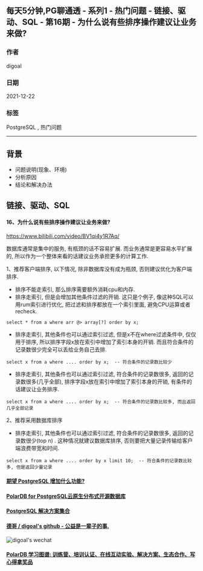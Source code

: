 ## 每天5分钟,PG聊通透 - 系列1 - 热门问题 - 链接、驱动、SQL - 第16期 - 为什么说有些排序操作建议让业务来做?     
                                          
### 作者                                          
digoal                                          
                                          
### 日期                                          
2021-12-22                              
                                          
### 标签                                       
PostgreSQL , 热门问题                       
                                        
----                     
                                        
## 背景                     
- 问题说明(现象、环境)    
- 分析原因    
- 结论和解决办法    
                  
## 链接、驱动、SQL                   
                  
#### 16、为什么说有些排序操作建议让业务来做?     
https://www.bilibili.com/video/BV1qi4y1R7Aq/   
  
数据库通常是集中的服务, 有瓶颈的话不容易扩展. 而业务通常是更容易水平扩展的, 所以作为一个整体来看的话建议业务承担更多的计算工作.    
      
1、推荐客户端排序, 以下情况, 除非数据库没有成为瓶颈, 否则建议优化为客户端排序.   
- 排序不能走索引, 那么排序需要额外消耗cpu和内存.       
- 排序走索引, 但是会增加其他条件过滤的开销. 这只是个例子, 像这种SQL可以用rum索引进行优化, 把过滤和排序都放在一个索引里面, 避免CPU运算或者recheck.    
```  
select * from a where arr @> array[?] order by x;   
```  
- 排序走索引, 其他条件也可以通过索引过滤, 但是x不在where过滤条件中, 仅仅用于排序, 所以排序字段x放在索引中增加了索引本身的开销. 而且符合条件的记录数很少完全可以丢给业务自己去排.   
```  
select x from a where .... order by x;  -- 符合条件的记录数比较少   
```  
- 排序走索引, 其他条件也可以通过索引过滤, 符合条件的记录数很多, 返回的记录数很多(几乎全部), 排序字段x放在索引中增加了索引本身的开销, 有条件的话建议让业务排序.    
```  
select x from a where .... order by x;  -- 符合条件的记录数比较多, 而且返回几乎全部记录    
```  
  
2、推荐采用数据库排序  
- 排序走索引, 其他条件也可以通过索引过滤, 符合条件的记录数很多, 返回的记录数很少(top n) . 这种情况就建议数据库排序, 否则要把大量记录传输给客户端浪费带宽和时间.     
```  
select x from a where .... order by x limit 10;  -- 符合条件的记录数比较多, 但是返回少量记录  
```  
    
  
#### [期望 PostgreSQL 增加什么功能?](https://github.com/digoal/blog/issues/76 "269ac3d1c492e938c0191101c7238216")
  
  
#### [PolarDB for PostgreSQL云原生分布式开源数据库](https://github.com/ApsaraDB/PolarDB-for-PostgreSQL "57258f76c37864c6e6d23383d05714ea")
  
  
#### [PostgreSQL 解决方案集合](https://yq.aliyun.com/topic/118 "40cff096e9ed7122c512b35d8561d9c8")
  
  
#### [德哥 / digoal's github - 公益是一辈子的事.](https://github.com/digoal/blog/blob/master/README.md "22709685feb7cab07d30f30387f0a9ae")
  
  
![digoal's wechat](../pic/digoal_weixin.jpg "f7ad92eeba24523fd47a6e1a0e691b59")
  
  
#### [PolarDB 学习图谱: 训练营、培训认证、在线互动实验、解决方案、生态合作、写心得拿奖品](https://www.aliyun.com/database/openpolardb/activity "8642f60e04ed0c814bf9cb9677976bd4")
  
